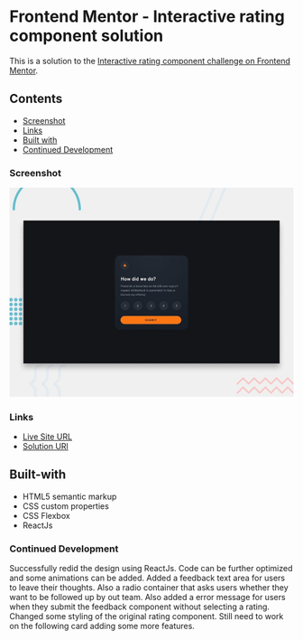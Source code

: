 # Frontend Mentor - Interactive rating component solution

This is a solution to the [Interactive rating component challenge on Frontend Mentor](https://www.frontendmentor.io/challenges/interactive-rating-component-koxpeBUmI).

## Contents

- [Screenshot](#screenshot)
- [Links](#links)
- [Built with](#built-with)
- [Continued Development](#continued-development)

### Screenshot

![alt text](interactive_rating_component_React/public/images/desktop-preview.jpg)

### Links

- [Live Site URL](https://debabratabanik.github.io/interactive-rating-component-main/)
- [Solution URl](https://www.frontendmentor.io/solutions/interactive-rating-component-main-eui__WqktD)

## Built-with

- HTML5 semantic markup
- CSS custom properties
- CSS Flexbox
- ReactJs

### Continued Development

Successfully redid the design using ReactJs. Code can be further optimized and some animations can be added. 
Added a feedback text area for users to leave their thoughts. Also a radio container that asks users whether they want to be followed up by out team. Also added a error message for users when they submit the feedback component without selecting a rating. Changed some styling of the original rating component. Still need to work on the following card adding some more features. 
